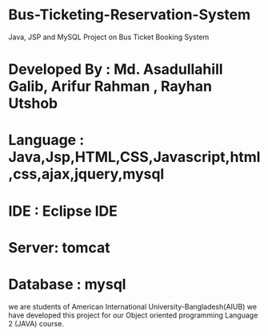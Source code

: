 # Bus-Ticketing-Reservation-System
Java, JSP and MySQL Project on Bus Ticket Booking System
# Developed By : Md. Asadullahill Galib, Arifur Rahman , Rayhan Utshob
# Language : Java,Jsp,HTML,CSS,Javascript,html,css,ajax,jquery,mysql
# IDE : Eclipse IDE
# Server: tomcat
# Database : mysql

we are students of American International University-Bangladesh(AIUB) we have developed this project for our Object oriented programming Language 2 (JAVA) course.
